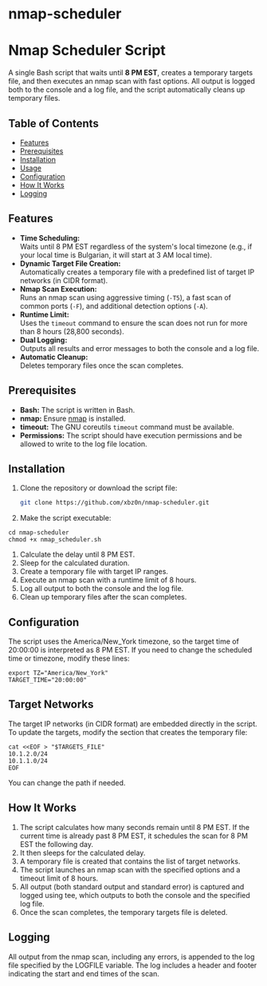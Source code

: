 # nmap-scheduler

# Nmap Scheduler Script

A single Bash script that waits until **8 PM EST**, creates a temporary targets file, and then executes an nmap scan with fast options. All output is logged both to the console and a log file, and the script automatically cleans up temporary files.

## Table of Contents

- [Features](#features)
- [Prerequisites](#prerequisites)
- [Installation](#installation)
- [Usage](#usage)
- [Configuration](#configuration)
- [How It Works](#how-it-works)
- [Logging](#logging)

## Features

- **Time Scheduling:**  
  Waits until 8 PM EST regardless of the system's local timezone (e.g., if your local time is Bulgarian, it will start at 3 AM local time).
- **Dynamic Target File Creation:**  
  Automatically creates a temporary file with a predefined list of target IP networks (in CIDR format).
- **Nmap Scan Execution:**  
  Runs an nmap scan using aggressive timing (`-T5`), a fast scan of common ports (`-F`), and additional detection options (`-A`).
- **Runtime Limit:**  
  Uses the `timeout` command to ensure the scan does not run for more than 8 hours (28,800 seconds).
- **Dual Logging:**  
  Outputs all results and error messages to both the console and a log file.
- **Automatic Cleanup:**  
  Deletes temporary files once the scan completes.

## Prerequisites

- **Bash:** The script is written in Bash.
- **nmap:** Ensure [nmap](https://nmap.org/) is installed.
- **timeout:** The GNU coreutils `timeout` command must be available.
- **Permissions:** The script should have execution permissions and be allowed to write to the log file location.

## Installation

1. Clone the repository or download the script file:

   ```bash
   git clone https://github.com/xbz0n/nmap-scheduler.git
   ```

2.	Make the script executable:
 ```
cd nmap-scheduler
chmod +x nmap_scheduler.sh
```

1.	Calculate the delay until 8 PM EST.
2.	Sleep for the calculated duration.
3.	Create a temporary file with target IP ranges.
4.	Execute an nmap scan with a runtime limit of 8 hours.
5.	Log all output to both the console and the log file.
6.	Clean up temporary files after the scan completes.

## Configuration
The script uses the America/New_York timezone, so the target time of 20:00:00 is interpreted as 8 PM EST. If you need to change the scheduled time or timezone, modify these lines:

```
export TZ="America/New_York"
TARGET_TIME="20:00:00"
```

## Target Networks

The target IP networks (in CIDR format) are embedded directly in the script. To update the targets, modify the section that creates the temporary file:

```
cat <<EOF > "$TARGETS_FILE"
10.1.2.0/24
10.1.1.0/24
EOF
```

You can change the path if needed.

## How It Works
1.	The script calculates how many seconds remain until 8 PM EST. If the current time is already past 8 PM EST, it schedules the scan for 8 PM EST the following day.
2.	It then sleeps for the calculated delay.
3.	A temporary file is created that contains the list of target networks.
4.	The script launches an nmap scan with the specified options and a timeout limit of 8 hours.
5.	All output (both standard output and standard error) is captured and logged using tee, which outputs to both the console and the specified log file.
6.	Once the scan completes, the temporary targets file is deleted.

## Logging

All output from the nmap scan, including any errors, is appended to the log file specified by the LOGFILE variable. The log includes a header and footer indicating the start and end times of the scan.
